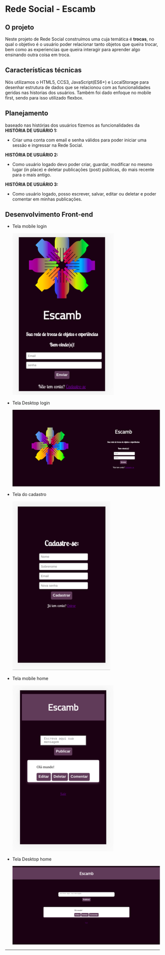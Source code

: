 # Rede Social - Escamb
## O projeto
Neste projeto de Rede Social construímos uma cuja temática é **trocas**, no qual o objetivo é o usuário poder relacionar tanto objetos que queira trocar, bem como as experiencias que queira interagir para aprender algo ensinando outra coisa em troca. 

## Características técnicas 
Nós utilizamos o HTML5, CCS3, JavaScript(ES6+) e LocalStorage para desenhar estrutura de dados  que se relacionou com as funcionalidades geridas nas historias dos usuários. Também foi dado enfoque no mobile first, sendo para isso utilizado flexbox.  

## Planejamento

baseado nas histórias dos usuários fizemos as funcionalidades  da **HISTÓRIA DE USUÁRIO 1:** 
  * Criar uma conta com email e senha válidos para poder iniciar uma sessão e ingressar na Rede Social.

 **HISTÓRIA DE USUÁRIO 2:** 
  * Como usuário logado devo poder criar, guardar, modificar no mesmo lugar (in place) e deletar publicações (post) públicas, do mais recente para o mais antigo.

 **HISTÓRIA DE USUÁRIO 3:** 
* Como usuário logado, posso escrever, salvar, editar ou deletar e poder comentar em minhas publicações.

## Desenvolvimento Front-end

* Tela mobile login

    ![mobile](src/mobile.png)

* Tela Desktop login

    ![desktop](src/desktop.png)


* Tela do cadastro

    ![mobile](src/cadastro.png)

* Tela mobile home

    ![mobile](src/home.png)

* Tela Desktop home

    ![desktop](src/deskhome.png)







***




